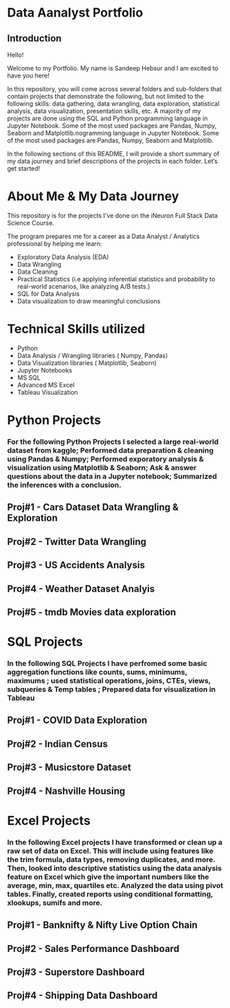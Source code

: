 # Data Aanalyst Portfolio

## Introduction

Hello!

Welcome to my Portfolio. My name is Sandeep Hebsur and I am excited to have you here!

In this repository, you will come across several folders and sub-folders that contain projects that demonstrate the following, but not limited to the following skills: data gathering, data wrangling, data exploration, statistical analysis, data visualization, presentation skills, etc. A majority of my projects are done using the SQL and Python programming language in Jupyter Notebook. Some of the most used packages are Pandas, Numpy, Seaborn and Matplotlib.nogramming language in Jupyter Notebook. Some of the most used packages are Pandas, Numpy, Seaborn and Matplotlib.

In the following sections of this README, I will provide a short summary of my data journey and brief descriptions of the projects in each folder. Let’s get started!

# About Me & My Data Journey














This repository is for the projects I've done on the iNeuron Full Stack Data Science Course.

The program prepares me for a career as a Data Analyst / Analytics professional by helping me learn:
* Exploratory Data Analysis (EDA)
* Data Wrangling
* Data Cleaning
* Practical Statistics (i.e applying inferential statistics and probability to real-world scenarios, like analyzing A/B tests.)
* SQL for Data Analysis
* Data visualization to draw meaningful conclusions

# Technical Skills utilized

* Python
* Data Analysis / Wrangling libraries ( Numpy, Pandas)
* Data Visualization libraries ( Matplotlib, Seaborn)
* Jupyter Notebooks
* MS SQL
* Advanced MS Excel
* Tableau Visualization

# Python Projects

### For the following Python Projects I selected a large real-world dataset from kaggle; Performed data preparation & cleaning using Pandas & Numpy; Performed exporatory analysis & visualization using Matplotlib & Seaborn; Ask & answer questions about the data in a Jupyter notebook; Summarized the inferences with a conclusion.

## Proj#1 - Cars Dataset Data Wrangling & Exploration
## Proj#2 - Twitter Data Wrangling
## Proj#3 - US Accidents Analysis 
## Proj#4 - Weather Dataset Analyis
## Proj#5 - tmdb Movies data exploration

# SQL Projects

### In the following SQL Projects I have perfromed some basic aggregation functions like counts, sums, minimums, maximums ; used statistical operations, joins, CTEs, views, subqueries & Temp tables ; Prepared data for visualization in Tableau

## Proj#1 - COVID Data Exploration
## Proj#2 - Indian Census
## Proj#3 - Musicstore Dataset
## Proj#4 - Nashville Housing

# Excel Projects

### In the following Excel projects I have transformed or clean up a raw set of data on Excel. This will include using features like the trim formula, data types, removing duplicates, and more. Then, looked into descriptive statistics using the data analysis feature on Excel which give the important numbers like the average, min, max, quartiles etc. Analyzed the data using pivot tables. Finally, created reports using conditional formatting, xlookups, sumifs and more.

## Proj#1 - Banknifty & Nifty Live Option Chain
## Proj#2 - Sales Performance Dashboard
## Proj#3 - Superstore Dashboard
## Proj#4 - Shipping Data Dashboard

